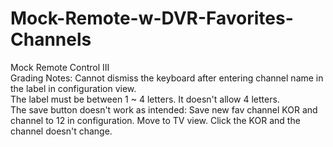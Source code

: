 # Mock-Remote-w-DVR-Favorites-Channels
Mock Remote Control III<br>
Grading Notes: Cannot dismiss the keyboard after entering channel name in the label in configuration view. <br>
The label must be between 1 ~ 4 letters. It doesn't allow 4 letters. <br>
The save button doesn't work as intended: Save new fav channel KOR and channel to 12 in configuration. Move to TV view. Click the KOR and the channel doesn't change.
